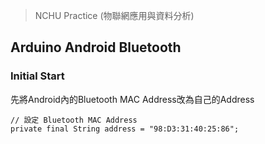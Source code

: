 > NCHU Practice (物聯網應用與資料分析)

## Arduino Android Bluetooth

### Initial Start

先將Android內的Bluetooth MAC Address改為自己的Address
```Android
// 設定 Bluetooth MAC Address
private final String address = "98:D3:31:40:25:86";
```
